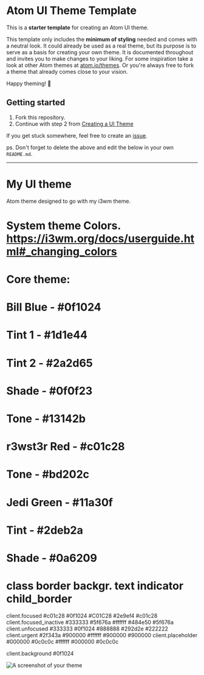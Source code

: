# Atom UI Theme Template

This is a __starter template__ for creating an Atom UI theme.

This template only includes the __minimum of styling__ needed and comes with a neutral look. It could already be used as a real theme, but its purpose is to serve as a basis for creating your own theme. It is documented throughout and invites you to make changes to your liking. For some inspiration take a look at other Atom themes at [atom.io/themes](https://atom.io/themes/). Or you're always free to fork a theme that already comes close to your vision.

Happy theming! 🚀


## Getting started

1. Fork this repository.
2. Continue with step 2 from [Creating a UI Theme](http://flight-manual.atom.io/hacking-atom/sections/creating-a-theme/#creating-a-ui-theme)

If you get stuck somewhere, feel free to create an [issue](https://github.com/atom-community/ui-theme-template/issues/new).

ps. Don't forget to delete the above and edit the below in your own `README.md`.


---


# My UI theme

Atom theme designed to go with my i3wm theme.

# System theme Colors.   https://i3wm.org/docs/userguide.html#_changing_colors
# Core theme:
#       Bill Blue       - #0f1024
#           Tint 1      - #1d1e44
#           Tint 2      - #2a2d65
#           Shade       - #0f0f23
#           Tone        - #13142b
#       r3wst3r Red     - #c01c28
#           Tone        - #bd202c
#       Jedi Green      - #11a30f
#           Tint        - #2deb2a
#           Shade       - #0a6209

# class                 border  backgr. text    indicator child_border
client.focused          #c01c28 #0f1024 #C01C28 #2e9ef4   #c01c28
client.focused_inactive #333333 #5f676a #ffffff #484e50   #5f676a
client.unfocused        #333333 #0f1024 #888888 #292d2e   #222222
client.urgent           #2f343a #900000 #ffffff #900000   #900000
client.placeholder      #000000 #0c0c0c #ffffff #000000   #0c0c0c

client.background       #0f1024


![A screenshot of your theme](https://cloud.githubusercontent.com/assets/378023/8842525/4215f26c-3136-11e5-9d94-d2c078a05d24.png)
